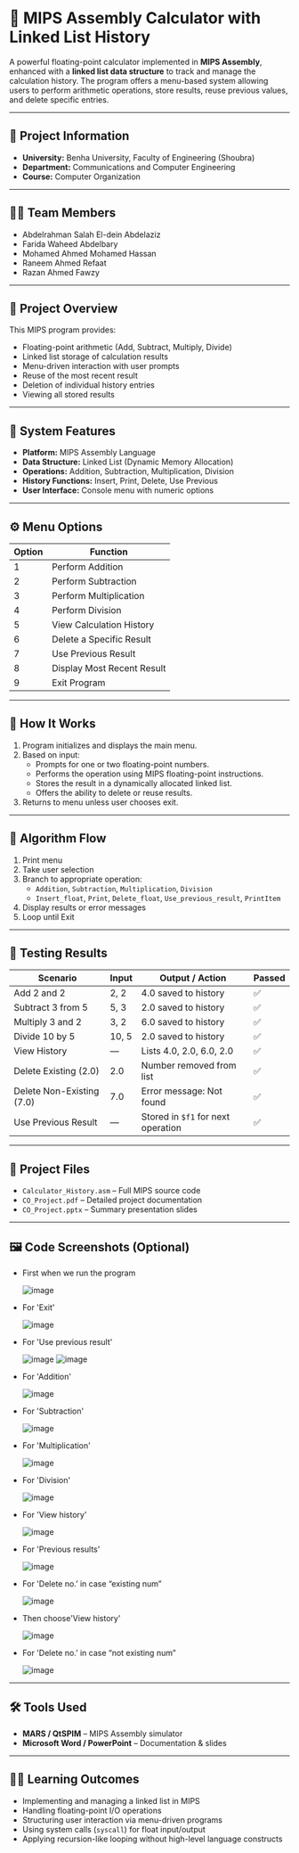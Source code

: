 # 🧮 MIPS Assembly Calculator with Linked List History

A powerful floating-point calculator implemented in **MIPS Assembly**, enhanced with a **linked list data structure** to track and manage the calculation history. The program offers a menu-based system allowing users to perform arithmetic operations, store results, reuse previous values, and delete specific entries.

---

## 🏫 Project Information

* **University:** Benha University, Faculty of Engineering (Shoubra)  
* **Department:** Communications and Computer Engineering  
* **Course:** Computer Organization  

---

## 👩‍💻 Team Members

* Abdelrahman Salah El-dein Abdelaziz  
* Farida Waheed Abdelbary  
* Mohamed Ahmed Mohamed Hassan  
* Raneem Ahmed Refaat 
* Razan Ahmed Fawzy   

---

## 📌 Project Overview

This MIPS program provides:

- Floating-point arithmetic (Add, Subtract, Multiply, Divide)
- Linked list storage of calculation results
- Menu-driven interaction with user prompts
- Reuse of the most recent result
- Deletion of individual history entries
- Viewing all stored results

---

## 🧠 System Features

- **Platform:** MIPS Assembly Language  
- **Data Structure:** Linked List (Dynamic Memory Allocation)
- **Operations:** Addition, Subtraction, Multiplication, Division
- **History Functions:** Insert, Print, Delete, Use Previous
- **User Interface:** Console menu with numeric options

---

## ⚙️ Menu Options

| Option | Function                     |
|--------|------------------------------|
| 1      | Perform Addition             |
| 2      | Perform Subtraction          |
| 3      | Perform Multiplication       |
| 4      | Perform Division             |
| 5      | View Calculation History     |
| 6      | Delete a Specific Result     |
| 7      | Use Previous Result          |
| 8      | Display Most Recent Result   |
| 9      | Exit Program                 |

---

## 🧾 How It Works

1. Program initializes and displays the main menu.
2. Based on input:
   - Prompts for one or two floating-point numbers.
   - Performs the operation using MIPS floating-point instructions.
   - Stores the result in a dynamically allocated linked list.
   - Offers the ability to delete or reuse results.
3. Returns to menu unless user chooses exit.

---

## 📐 Algorithm Flow

1. Print menu  
2. Take user selection  
3. Branch to appropriate operation:  
   - `Addition`, `Subtraction`, `Multiplication`, `Division`  
   - `Insert_float`, `Print`, `Delete_float`, `Use_previous_result`, `PrintItem`  
4. Display results or error messages  
5. Loop until Exit

---

## 🧪 Testing Results

| Scenario                      | Input       | Output / Action                      | Passed |
|-------------------------------|-------------|--------------------------------------|--------|
| Add 2 and 2                   | 2, 2        | 4.0 saved to history                 | ✅     |
| Subtract 3 from 5             | 5, 3        | 2.0 saved to history                 | ✅     |
| Multiply 3 and 2              | 3, 2        | 6.0 saved to history                 | ✅     |
| Divide 10 by 5                | 10, 5       | 2.0 saved to history                 | ✅     |
| View History                  | —           | Lists 4.0, 2.0, 6.0, 2.0             | ✅     |
| Delete Existing (2.0)         | 2.0         | Number removed from list             | ✅     |
| Delete Non-Existing (7.0)     | 7.0         | Error message: Not found             | ✅     |
| Use Previous Result           | —           | Stored in `$f1` for next operation   | ✅     |

---

## 💾 Project Files

* `Calculator_History.asm` – Full MIPS source code
* `CO_Project.pdf` – Detailed project documentation
* `CO_Project.pptx` – Summary presentation slides

---

## 🖼 Code Screenshots (Optional)

* First when we run the program

  ![image](https://github.com/user-attachments/assets/6310cbea-af24-4584-8e96-761738e3cb5f)
* For 'Exit'

  ![image](https://github.com/user-attachments/assets/337824b1-60ee-4f5f-9d8c-731fa73bd0d1)
* For 'Use previous result'

  ![image](https://github.com/user-attachments/assets/d60f0786-f4ae-49ac-9d48-6256944f3256)
  ![image](https://github.com/user-attachments/assets/ff23bc78-954b-48ac-bdd1-18dd6d48cfd1)
* For 'Addition'  

  ![image](https://github.com/user-attachments/assets/c54bd357-f058-4a97-8881-ba265ba192ad)
* For 'Subtraction'  

  ![image](https://github.com/user-attachments/assets/07c621dc-d0ca-453f-84ce-762944383092)
* For 'Multiplication'

  ![image](https://github.com/user-attachments/assets/07cebaf9-bc5e-46b2-829e-24e61d41ec1f)
* For 'Division'

  ![image](https://github.com/user-attachments/assets/1d6345c0-22df-47c3-b693-17ade4a0f007)
* For 'View history'

  ![image](https://github.com/user-attachments/assets/554cbbaa-cdda-4d30-8b55-cbcfe62e20ec)
* For 'Previous results'

  ![image](https://github.com/user-attachments/assets/a9bf7218-9a01-4903-ae0f-0deef5901c77)
* For 'Delete no.’ in case  “existing num” 
  
  ![image](https://github.com/user-attachments/assets/f9b20187-7ce9-4b16-9528-ffc7326c7743)
* Then choose'View history'

  ![image](https://github.com/user-attachments/assets/cda90ad9-7414-4dfb-ba46-e344dcf6b540)
* For 'Delete no.’ in case “not existing num”

  ![image](https://github.com/user-attachments/assets/8e944509-f21f-4f96-a26e-36328dc61b69)

---

## 🛠 Tools Used

* **MARS / QtSPIM** – MIPS Assembly simulator
* **Microsoft Word / PowerPoint** – Documentation & slides

---

## 🧑‍🏫 Learning Outcomes

- Implementing and managing a linked list in MIPS
- Handling floating-point I/O operations
- Structuring user interaction via menu-driven programs
- Using system calls (`syscall`) for float input/output
- Applying recursion-like looping without high-level language constructs

